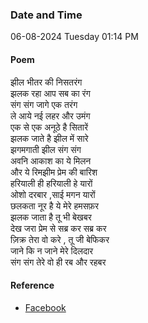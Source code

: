 ### Date and Time

06-08-2024 Tuesday 01:14 PM

#### Poem

झील भीतर की निसतरंग <br />
झलक रहा आप सब का रंग <br />
संग संग जागे एक तरंग <br />
ले आये नई लहर और उमंग <br />
एक से एक अनूठे है सितारें <br />
झलक जाते है झील में सारे <br />
झगमगाती झील संग संग <br />
अवनि आकाश का ये मिलन <br />
और ये रिमझीम प्रेम की बारिश <br />
हरियाली ही हरियाली हे यारों <br />
ओशो दरबार ,साई मगन यारों <br />
छलकता नूर है ये मेरे हमसफ़र <br />
झलक जाता है तू भी बेखबर <br />
देख जरा प्रेम से सब्र कर सब्र कर <br />
ज़िक्र तेरा वो करे , तू जी बेफिकर <br />
जाने कि न जाने मेरे दिलदार  <br />
संग संग तेरे वो ही रब और रहबर

#### Reference

* [Facebook](https://www.facebook.com/share/v/EFAA25HNNJQL3A7G/?mibextid=qi2Omg)
